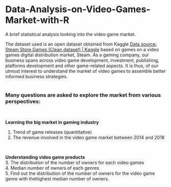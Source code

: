 # Data-Analysis-on-Video-Games-Market-with-R
A brief statistical analysis looking into the video game market. 

The dataset used is an open dataset obtained from Kaggle [Data source: Steam Store Games
(Clean dataset) | Kaggle](https://www.kaggle.com/datasets/nikdavis/steam-store-games?datasetId=227895&sortBy=voteCount)
based on games on a video games digital distribution market, Steam.
As a gaming company, our business spans across video game development, investment,
publishing, platforms development and other game-related aspects. It is thus, of our utmost
interest to understand the market of video games to assemble better informed business strategies.
<br>
<br>

### Many questions are asked to explore the market from various perspectives: <br>

<br>

**Learning the big market in gaming industry** <br>
1. Trend of game releases (quantitative)
2. The revenue involved in the video game market between 2014 and 2018

<br>

**Understanding video game products <br>**
3. The distribution of the number of owners for each video games <br>
4. Median number of owners of each genres <br>
5. Find out the distribution of the number of owners for the video game genre with thehighest median number of owners.
